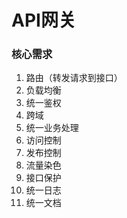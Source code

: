 # API网关

### 核心需求

1. 路由（转发请求到接口）
2. 负载均衡
3. 统一鉴权
4. 跨域
5. 统一业务处理
6. 访问控制
7. 发布控制
8. 流量染色
9. 接口保护
10. 统一日志
11. 统一文档